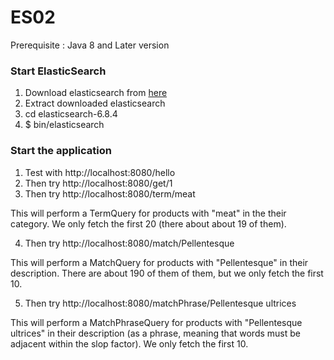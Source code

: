 # ES02
 Prerequisite : Java 8 and Later version 

### Start ElasticSearch
1) Download elasticsearch from [here](https://www.elastic.co/downloads/elasticsearch)   
2) Extract downloaded elasticsearch     
3) cd elasticsearch-6.8.4       
4) $ bin/elasticsearch

### Start the application

1) Test with http://localhost:8080/hello
2) Then try http://localhost:8080/get/1
3) Then try http://localhost:8080/term/meat

This will perform a TermQuery for products with "meat" in the their category.  We 
only fetch the first 20 (there about about 19 of them).

4) Then try http://localhost:8080/match/Pellentesque

This will perform a MatchQuery for products with "Pellentesque" in their description.
There are about 190 of them of them, but we only fetch the first 10.

5) Then try http://localhost:8080/matchPhrase/Pellentesque ultrices

This will perform a MatchPhraseQuery for products with "Pellentesque ultrices" in
their description (as a phrase, meaning that words must be adjacent within the slop 
factor).  We only fetch the first 10.
     

